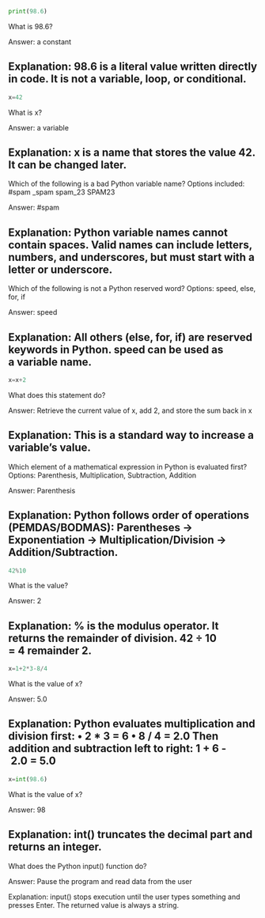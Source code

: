 ```python
print(98.6)
```
What is 98.6?

Answer: a constant

Explanation: 98.6 is a literal value written directly in code. It is not a variable, loop, or conditional.
-----
```python
x=42
```
What is x?

Answer: a variable

Explanation: x is a name that stores the value 42. It can be changed later.
-----
Which of the following is a bad Python variable name?
Options included: #spam  _spam  spam_23  SPAM23

Answer: #spam

Explanation: Python variable names cannot contain spaces. Valid names can include letters, numbers, and underscores, but must start with a letter or underscore.
-------
Which of the following is not a Python reserved word?
Options: speed, else, for, if

Answer: speed

Explanation: All others (else, for, if) are reserved keywords in Python. speed can be used as a variable name.
------
```python
x=x+2
```
What does this statement do?

Answer: Retrieve the current value of x, add 2, and store the sum back in x

Explanation: This is a standard way to increase a variable’s value.
-----
Which element of a mathematical expression in Python is evaluated first?
Options: Parenthesis, Multiplication, Subtraction, Addition

Answer: Parenthesis

Explanation: Python follows order of operations (PEMDAS/BODMAS): Parentheses → Exponentiation → Multiplication/Division → Addition/Subtraction.
------
```python
42%10
```
What is the value?

Answer: 2

Explanation: % is the modulus operator. It returns the remainder of division. 42 ÷ 10 = 4 remainder 2.
-------
```python
x=1+2*3-8/4
```
What is the value of x?

Answer: 5.0

Explanation: Python evaluates multiplication and division first:
	•	2 * 3 = 6
	•	8 / 4 = 2.0
Then addition and subtraction left to right: 1 + 6 - 2.0 = 5.0
------
```python
x=int(98.6)
```
What is the value of x?

Answer: 98

Explanation: int() truncates the decimal part and returns an integer.
------
What does the Python input() function do?

Answer: Pause the program and read data from the user

Explanation: input() stops execution until the user types something and presses Enter. The returned value is always a string.



